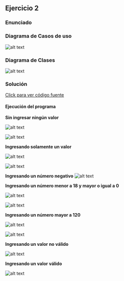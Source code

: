 ## Ejercicio 2

### Enunciado



### Diagrama de Casos de uso

![alt text](media/ejer2act5.svg)

### Diagrama de Clases

![alt text](media/image-11.png)

### Solución

[Click para ver código fuente](https://github.com/Kolozuz/oop_unal_202501_act5/blob/main/Ejercicio2/code.py)

#### Ejecución del programa

**Sin ingresar ningún valor**

![alt text](media/image.png)

![alt text](media/image-1.png)

**Ingresando solamente un valor**

![alt text](media/image-2.png)

![alt text](media/image-3.png)

**Ingresando un número negativo**
![alt text](media/image-4.png)

**Ingresando un número menor a 18 y mayor o igual a 0**

![alt text](media/image-5.png)

![alt text](media/image-9.png)

**Ingresando un número mayor a 120**

![alt text](media/image-6.png)

![alt text](media/image-7.png)

**Ingresando un valor no válido**

![alt text](media/image-8.png)

**Ingresando un valor válido**

![alt text](media/image-10.png)